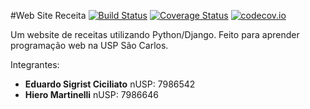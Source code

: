 #Web Site Receita
[![Build Status](https://travis-ci.org/edusig/Website_Receita.svg)](https://travis-ci.org/edusig/Website_Receita)
[![Coverage Status](https://coveralls.io/repos/edusig/Website_Receita/badge.svg?branch=master&service=github)](https://coveralls.io/github/edusig/Website_Receita?branch=master)
[![codecov.io](http://codecov.io/github/edusig/Website_Receita/coverage.svg?branch=master)](http://codecov.io/github/edusig/Website_Receita?branch=master)

Um website de receitas utilizando Python/Django. Feito para aprender programação web na USP São Carlos.


Integrantes:

- **Eduardo Sigrist Ciciliato** nUSP: 7986542
- **Hiero Martinelli** nUSP: 7986646

